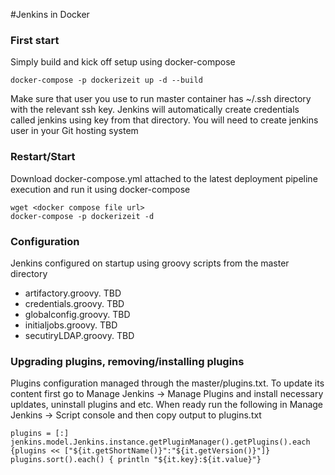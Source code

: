 #Jenkins in Docker

### First start

Simply build and kick off setup using docker-compose

```
docker-compose -p dockerizeit up -d --build
```

Make sure that user you use to run master container has ~/.ssh directory with the relevant ssh key. Jenkins will automatically create credentials called jenkins using key from that directory. You will need to create jenkins user in your Git hosting system

### Restart/Start

Download docker-compose.yml attached to the latest deployment pipeline execution and run it using docker-compose

```
wget <docker compose file url>
docker-compose -p dockerizeit -d
```

### Configuration

Jenkins configured on startup using groovy scripts from the master directory

* artifactory.groovy. TBD
* credentials.groovy. TBD
* globalconfig.groovy. TBD
* initialjobs.groovy. TBD
* secutiryLDAP.groovy. TBD

### Upgrading plugins, removing/installing plugins

Plugins configuration managed through the master/plugins.txt. To update its content first go to Manage Jenkins -> Manage Plugins and install necessary upldates, uninstall plugins and etc.
When ready run the following in Manage Jenkins -> Script console and then copy output to plugins.txt

```
plugins = [:]
jenkins.model.Jenkins.instance.getPluginManager().getPlugins().each {plugins << ["${it.getShortName()}":"${it.getVersion()}"]}
plugins.sort().each() { println "${it.key}:${it.value}"}
```
